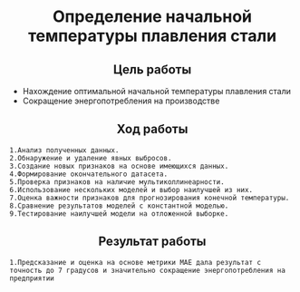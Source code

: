 <h1 align="center">Определение начальной температуры плавления стали</h1>

<h2 align="center">Цель работы</h2>

 * Нахождение оптимальной начальной температуры плавления стали
 * Сокращение энергопотребления на производстве

<h2 align="center">Ход работы</h2>

    1.Анализ полученных данных.
    2.Обнаружение и удаление явных выбросов.
    3.Создание новых признаков на основе имеющихся данных.
    4.Формирование окончательного датасета.
    5.Проверка признаков на наличие мультиколлинеарности.
    6.Использование нескольких моделей и выбор наилучшей из них.
    7.Оценка важности признаков для прогнозирования конечной температуры.
    8.Сравнение результатов моделей с константной моделью.
    9.Тестирование наилучшей модели на отложенной выборке.

<h2 align="center">Результат работы</h2>

    1.Предсказание и оценка на основе метрики МАЕ дала результат с точность до 7 градусов и значительно сокращение энергопотребления на предприятии
